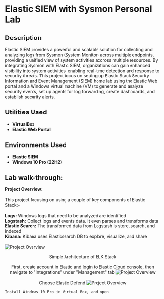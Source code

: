 # Elastic SIEM with Sysmon Personal Lab

<h2>Description</h2>
Elastic SIEM provides a powerful and scalable solution for collecting and analyzing logs from Sysmon (System Monitor) across multiple endpoints, providing a unified view of system activities accross multiple resources. 
By integrating Sysmon with Elastic SIEM, organizations can gain enhanced visibility into system activities, enabling real-time detection and response to security threats.
This project focus on setting up Elastic Stack Security Information and Event Management (SIEM) home lab using the Elastic Web portal and a Windows virtual machine (VM) to generate and analyze security events, set up agents for log forwarding, create dashboards, and establish security alerts.
<br />

<h2>Utilities Used</h2>

- <b>VirtualBox</b>
- <b>Elastic Web Portal</b>

<h2>Environments Used </h2>

- <b>Elastic SIEM</b>
- <b>Windows 10 Pro (22H2)</b> 

<h2>Lab walk-through:</h2>
 <strong> Project Overview: </strong><br />
   <br />
   This project focusing on using a couple of key components of Elastic Stack:-<br />
   <br />
   <strong>Logs:</strong> Windows logs that need to be analyzed are identified<br />
   <strong>Logstash:</strong> Collect logs and events data. It even parses and transforms data<br />
   <strong>Elastic Search:</strong> The transformed data from Logstash is store, search, and indexed<br />
   <strong>Kibana:</strong> Kibana uses Elasticsearch DB to explore, visualize, and share<br />
 <br />
   <img src="https://github.com/user-attachments/assets/1744ca96-0707-4b47-b01a-90f3c99ba065" alt="Project Overview"/>
   <p align="center">Simple Architecture of ELK Stack
 <br />
 <br />
    First, create account in Elastic and login to Elastic Cloud console, then navigate to "Integrations" under "Management" tab
    <img src="https://github.com/user-attachments/assets/e190467d-bc8e-4640-8d98-6f521036414b" alt="Project Overview"/>
  <br />
  <br />
    Choose Elastic Defend
    <img src="https://github.com/user-attachments/assets/7bb6d632-819f-44d5-89f6-178a7317070c" alt="Project Overview"/>
    

    Install Windows 10 Pro in Virtual Box, and open
